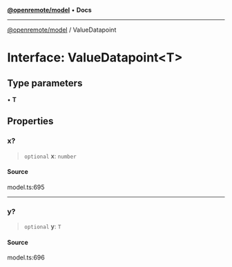 [**@openremote/model**](../README.md) • **Docs**

***

[@openremote/model](../globals.md) / ValueDatapoint

# Interface: ValueDatapoint\<T\>

## Type parameters

• **T**

## Properties

### x?

> `optional` **x**: `number`

#### Source

model.ts:695

***

### y?

> `optional` **y**: `T`

#### Source

model.ts:696
